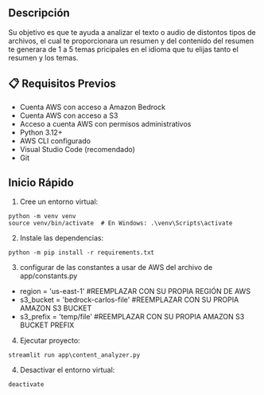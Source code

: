 
## Descripción

Su objetivo es que te ayuda a analizar el texto o audio de distontos tipos de archivos, el cual te proporcionara un resumen y del contenido del resumen te generara de 1 a 5 temas pricipales en el idioma que tu elijas tanto el resumen y los temas.


## 📋 Requisitos Previos
- Cuenta AWS con acceso a Amazon Bedrock
- Cuenta AWS con acceso a S3
- Acceso a cuenta AWS con permisos administrativos
- Python 3.12+
- AWS CLI configurado
- Visual Studio Code (recomendado)
- Git

## Inicio Rápido

1. Cree un entorno virtual:
```
python -m venv venv
source venv/bin/activate  # En Windows: .\venv\Scripts\activate
```

2. Instale las dependencias:
```
python -m pip install -r requirements.txt
```

3. configurar de las constantes a usar de AWS del archivo de app/constants.py

- region = 'us-east-1' #REEMPLAZAR CON SU PROPIA REGIÓN DE AWS
- s3_bucket = 'bedrock-carlos-file' #REEMPLAZAR CON SU PROPIA AMAZON S3 BUCKET
- s3_prefix = 'temp/file' #REEMPLAZAR CON SU PROPIA AMAZON S3 BUCKET PREFIX


4. Ejecutar proyecto:
```
streamlit run app\content_analyzer.py
```

4. Desactivar el entorno virtual:
```
deactivate
```

